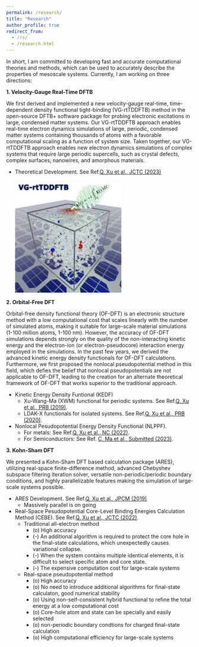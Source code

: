 ```yaml
---
permalink: /research/
title: "Research"
author_profile: true
redirect_from: 
  - /rs/
  - /research.html
---
```


In short, I am committed to developing fast and accurate computational theories and methods, which can be used to accurately describe the properties of mesoscale systems. Currently, I am working on three directions:

**1. Velocity-Gauge Real-Time DFTB**

We first derived and implemented a new velocity-gauge real-time, time-dependent density functional tight-binding (VG-rtTDDFTB) method in the open-source DFTB+ software package for probing electronic excitations in large, condensed matter systems. Our VG-rtTDDFTB approach enables real-time electron dynamics simulations of large, periodic, condensed matter systems containing thousands of atoms with a favorable computational scaling as a function of system size. Taken together, our VG-rtTDDFTB approach enables new electron dynamics simulations of complex systems that require large periodic supercells, such as crystal defects, complex surfaces, nanowires, and amorphous materials.
* Theoretical Development. See Ref.[Q. Xu et al., JCTC (2023)](https://doi.org/10.48550/arXiv.2308.09782)  
<br/><img src='/images/dftb.png' width="286" height="300" >

**2. Orbital-Free DFT**

Orbital-free density functional theory (OF-DFT) is an electronic structure method with a low computational cost that scales linearly with the number of simulated atoms, making it suitable for large-scale material simulations (1-100 million atoms, 1-100 nm). However, the accuracy of OF-DFT simulations depends strongly on the quality of the non-interacting kinetic energy and the electron-ion (or electron-pseudocore) interaction energy employed in the simulations. In the past few years, we derived the advanced kinetic energy density functionals for OF-DFT calculations. Furthermore, we first proposed the nonlocal pseudopotential method in this field, which defies the belief that nonlocal pseudopotentials are not applicable to OF-DFT, leading to the creation for an alternate theoretical framework of OF-DFT that works superior to the traditional approach.
* Kinetic Energy Density Funtional (KEDF)
  * Xu-Wang-Ma (XWM) functional for periodic systems. See Ref.[Q. Xu et al., PRB (2019)](https://doi.org/10.1103/PhysRevB.100.205132). 
  * LDAK-X functionals for isolated systems. See Ref.[Q. Xu et al., PRB (2020)](https://doi.org/10.1103/PhysRevB.101.045110).
* Nonlocal Pesudopotential Energy Density Functional (NLPPF).  
  * For metals: See Ref.[Q. Xu et al., NC (2022)](https://doi.org/10.1038/s41467-022-29002-3).
  * For Semiconductors:  See Ref. [C. Ma et al., Submitted (2023)](https://xqjlu.github.io/research/).

**3. Kohn-Sham DFT**

We presented a Kohn-Sham DFT based calculation package (ARES), utilizing real-space finite-difference method, advanced Chebyshev subspace filtering iteration solver, versatile non-periodic/periodic boundary conditions, and highly parallelizable features making the simulation of large-scale systems possible.
* ARES Development. See Ref.[Q. Xu et al., JPCM (2019)](https://doi.org/10.1088/1361-648X/ab2a63)
  * Massively parallel is on going
* Real-Space Pesudopotential Core-Level Binding Energies Calculation Method (CEBE). See Ref.[Q. Xu et al., JCTC (2022)](https://doi.org/10.1021/acs.jctc.2c00474).
  * Traditional all-electron method
    * (o) High accuracy
    * (-) An additional algorithm is required to protect the core hole in the final-state calculations, which unexpectedly causes variational collapse.
    * (-) When the system contains multiple identical elements, it is difficult to select specific atom and core state.
    * (-) The expensive computation cost for large-scale systems
  * Real-space pseudopotential method
    * (o) High accuracy
    * (o) No need to introduce additional algorithms for final-state calculaton, good numerical stability
    * (o) Using non-self-consistent hybrid functional to refine the total energy at a low computational cost
    * (o) Core-hole atom and state can be specially and easily selected
    * (o) non-periodic boundary condtions for charged final-state calculation
    * (o) High computational efficiency for large-scale systems

